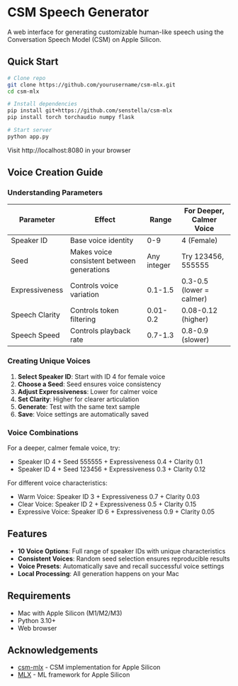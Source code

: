 # CSM Speech Generator

A web interface for generating customizable human-like speech using the Conversation Speech Model (CSM) on Apple Silicon.

## Quick Start

```bash
# Clone repo
git clone https://github.com/yourusername/csm-mlx.git
cd csm-mlx

# Install dependencies
pip install git+https://github.com/senstella/csm-mlx
pip install torch torchaudio numpy flask

# Start server
python app.py
```

Visit http://localhost:8080 in your browser

## Voice Creation Guide

### Understanding Parameters

| Parameter      | Effect                                       | Range       | For Deeper, Calmer Voice |
|----------------|----------------------------------------------|-------------|--------------------------|
| Speaker ID     | Base voice identity                          | 0-9         | 4 (Female)               |
| Seed           | Makes voice consistent between generations   | Any integer | Try 123456, 555555       |
| Expressiveness | Controls voice variation                     | 0.1-1.5     | 0.3-0.5 (lower = calmer) |
| Speech Clarity | Controls token filtering                     | 0.01-0.2    | 0.08-0.12 (higher)       |
| Speech Speed   | Controls playback rate                       | 0.7-1.3     | 0.8-0.9 (slower)         |

### Creating Unique Voices

1. **Select Speaker ID**: Start with ID 4 for female voice
2. **Choose a Seed**: Seed ensures voice consistency
3. **Adjust Expressiveness**: Lower for calmer voice
4. **Set Clarity**: Higher for clearer articulation
5. **Generate**: Test with the same text sample
6. **Save**: Voice settings are automatically saved

### Voice Combinations

For a deeper, calmer female voice, try:
- Speaker ID 4 + Seed 555555 + Expressiveness 0.4 + Clarity 0.1
- Speaker ID 4 + Seed 123456 + Expressiveness 0.3 + Clarity 0.12

For different voice characteristics:
- Warm Voice: Speaker ID 3 + Expressiveness 0.7 + Clarity 0.03
- Clear Voice: Speaker ID 2 + Expressiveness 0.5 + Clarity 0.15
- Expressive Voice: Speaker ID 6 + Expressiveness 0.9 + Clarity 0.05

## Features

- **10 Voice Options**: Full range of speaker IDs with unique characteristics
- **Consistent Voices**: Random seed selection ensures reproducible results
- **Voice Presets**: Automatically save and recall successful voice settings
- **Local Processing**: All generation happens on your Mac

## Requirements

- Mac with Apple Silicon (M1/M2/M3)
- Python 3.10+
- Web browser

## Acknowledgements

- [csm-mlx](https://github.com/senstella/csm-mlx) - CSM implementation for Apple Silicon
- [MLX](https://github.com/ml-explore/mlx) - ML framework for Apple Silicon